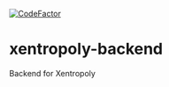 [![CodeFactor](https://www.codefactor.io/repository/github/gdebojyoti/xentropoly-backend/badge)](https://www.codefactor.io/repository/github/gdebojyoti/xentropoly-backend)

# xentropoly-backend
Backend for Xentropoly
